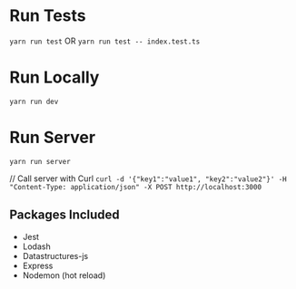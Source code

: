 # Run Tests

`yarn run test` OR
`yarn run test -- index.test.ts`

# Run Locally

`yarn run dev`

# Run Server

`yarn run server`

// Call server with Curl
`curl -d '{"key1":"value1", "key2":"value2"}' -H "Content-Type: application/json" -X POST http://localhost:3000`

## Packages Included

- Jest
- Lodash
- Datastructures-js
- Express
- Nodemon (hot reload)
